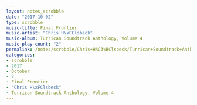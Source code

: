 ```yaml
---
layout: notes_scrobble
date: "2017-10-02"
type: scrobble
music-title: Final Frontier
music-artist: "Chris H\xFClsbeck"
music-album: Turrican Soundtrack Anthology, Volume 4
music-play-count: "2"
permalink: /notes/scrobble/Chris+H%C3%BClsbeck/Turrican+Soundtrack+Anthology%2C+Volume+4/2554994c7a793bd1ef4e9bf788407765f55691b5.html
categories:
- scrobble
- 2017
- October
- 2
- Final Frontier
- "Chris H\xFClsbeck"
- Turrican Soundtrack Anthology, Volume 4
---
```

